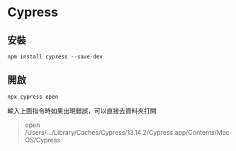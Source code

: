 # Cypress

## 安裝

```
npm install cypress --save-dev
```

## 開啟

```
npx cypress open
```

輸入上面指令時如果出現錯誤，可以直接去資料夾打開

> open /Users/.../Library/Caches/Cypress/13.14.2/Cypress.app/Contents/MacOS/Cypress
